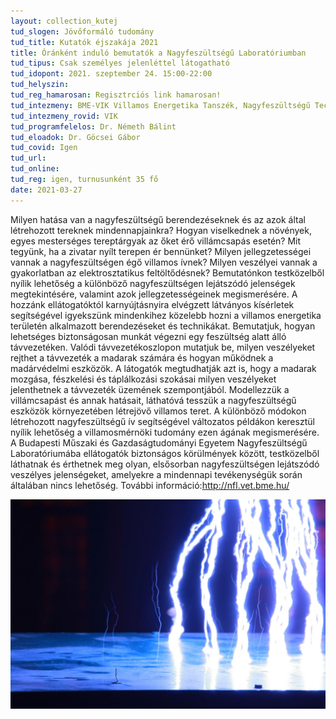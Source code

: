 ```yaml
---
layout: collection_kutej
tud_slogen: Jövőformáló tudomány
tud_title: Kutatók éjszakája 2021
title: Óránként induló bemutatók a Nagyfeszültségű Laboratóriumban
tud_tipus: Csak személyes jelenléttel látogatható
tud_idopont: 2021. szeptember 24. 15:00-22:00
tud_helyszin:
tud_reg_hamarosan: Regisztrciós link hamarosan!
tud_intezmeny: BME-VIK Villamos Energetika Tanszék, Nagyfeszültségű Technika és Berendezések Csoport
tud_intezmeny_rovid: VIK
tud_programfelelos: Dr. Németh Bálint
tud_eloadok: Dr. Göcsei Gábor
tud_covid: Igen
tud_url:
tud_online:
tud_reg: igen, turnusunként 35 fő
date: 2021-03-27
---
```


Milyen hatása van a nagyfeszültségű berendezéseknek és az azok által létrehozott tereknek mindennapjainkra? Hogyan viselkednek a növények, egyes mesterséges tereptárgyak az őket érő villámcsapás esetén? Mit tegyünk, ha a zivatar nyílt terepen ér bennünket? Milyen jellegzetességei vannak a nagyfeszültségen égő villamos ívnek? Milyen veszélyei vannak a gyakorlatban az elektrosztatikus feltöltődésnek? Bemutatónkon testközelből nyílik lehetőség a különböző nagyfeszültségen lejátszódó jelenségek megtekintésére, valamint azok jellegzetességeinek megismerésére. A hozzánk ellátogatóktól karnyújtásnyira elvégzett látványos kísérletek segítségével igyekszünk mindenkihez közelebb hozni a villamos energetika területén alkalmazott berendezéseket és technikákat. Bemutatjuk, hogyan lehetséges biztonságosan munkát végezni egy feszültség alatt álló távvezetéken. Valódi távvezetékoszlopon mutatjuk be, milyen veszélyeket rejthet a távvezeték a madarak számára és hogyan működnek a madárvédelmi eszközök. A látogatók megtudhatják azt is, hogy a madarak mozgása, fészkelési és táplálkozási szokásai milyen veszélyeket jelenthetnek a távvezeték üzemének szempontjából. Modellezzük a villámcsapást és annak hatásait, láthatóvá tesszük a nagyfeszültségű eszközök környezetében létrejövő villamos teret. A különböző módokon létrehozott nagyfeszültségű ív segítségével változatos példákon keresztül nyílik lehetőség a villamosmérnöki tudomány ezen ágának megismerésére. A Budapesti Műszaki és Gazdaságtudományi Egyetem Nagyfeszültségű Laboratóriumába ellátogatók biztonságos körülmények között, testközelből láthatnak és érthetnek meg olyan, elsősorban nagyfeszültségen lejátszódó veszélyes jelenségeket, amelyekre a mindennapi tevékenységük során általában nincs lehetőség. További információ:<a href ="http://nfl.vet.bme.hu/" target="_blank">http://nfl.vet.bme.hu/</a>


<img src="images/nfl_fejlec.jpg" max-width="500" class="center"> 


